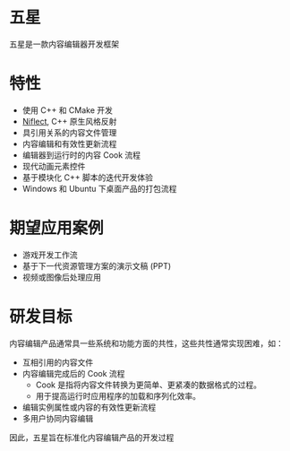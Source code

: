 # 五星

五星是一款内容编辑器开发框架

# 特性

- 使用 C++ 和 CMake 开发
- [Niflect](https://github.com/sainimu78/Niflect), C++ 原生风格反射
- 具引用关系的内容文件管理
- 内容编辑和有效性更新流程
- 编辑器到运行时的内容 Cook 流程
- 现代动画元素控件
- 基于模块化 C++ 脚本的迭代开发体验
- Windows 和 Ubuntu 下桌面产品的打包流程

# 期望应用案例

- 游戏开发工作流
- 基于下一代资源管理方案的演示文稿 (PPT)
- 视频或图像后处理应用

# 研发目标

内容编辑产品通常具一些系统和功能方面的共性，这些共性通常实现困难，如：

- 互相引用的内容文件
- 内容编辑完成后的 Cook 流程
  - Cook 是指将内容文件转换为更简单、更紧凑的数据格式的过程。
  - 用于提高运行时应用程序的加载和序列化效率。
- 编辑实例属性或内容的有效性更新流程
- 多用户协同内容编辑

因此，五星旨在标准化内容编辑产品的开发过程